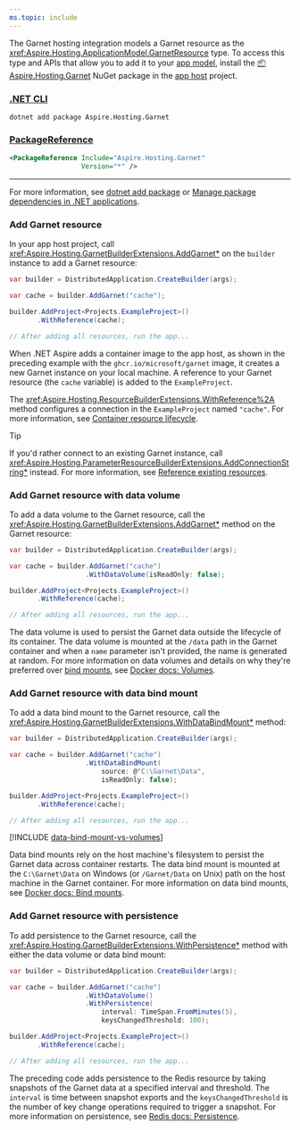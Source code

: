 ```yaml
---
ms.topic: include
---
```


The Garnet hosting integration models a Garnet resource as the <xref:Aspire.Hosting.ApplicationModel.GarnetResource> type. To access this type and APIs that allow you to add it to your [app model](xref:aspire/app-host#define-the-app-model), install the [📦 Aspire.Hosting.Garnet](https://www.nuget.org/packages/Aspire.Hosting.Garnet) NuGet package in the [app host](xref:aspire/app-host) project.

### [.NET CLI](#tab/dotnet-cli)

```dotnetcli
dotnet add package Aspire.Hosting.Garnet
```

### [PackageReference](#tab/package-reference)

```xml
<PackageReference Include="Aspire.Hosting.Garnet"
                  Version="*" />
```

---

For more information, see [dotnet add package](/dotnet/core/tools/dotnet-add-package) or [Manage package dependencies in .NET applications](/dotnet/core/tools/dependencies).

### Add Garnet resource

In your app host project, call <xref:Aspire.Hosting.GarnetBuilderExtensions.AddGarnet*> on the `builder` instance to add a Garnet resource:

```csharp
var builder = DistributedApplication.CreateBuilder(args);

var cache = builder.AddGarnet("cache");

builder.AddProject<Projects.ExampleProject>()
       .WithReference(cache);

// After adding all resources, run the app...
```

When .NET Aspire adds a container image to the app host, as shown in the preceding example with the `ghcr.io/microsoft/garnet` image, it creates a new Garnet instance on your local machine. A reference to your Garnet resource (the `cache` variable) is added to the `ExampleProject`.

The <xref:Aspire.Hosting.ResourceBuilderExtensions.WithReference%2A> method configures a connection in the `ExampleProject` named `"cache"`. For more information, see [Container resource lifecycle](../../fundamentals/app-host-overview.md#container-resource-lifecycle).

> [!TIP]
> If you'd rather connect to an existing Garnet instance, call <xref:Aspire.Hosting.ParameterResourceBuilderExtensions.AddConnectionString*> instead. For more information, see [Reference existing resources](../../fundamentals/app-host-overview.md#reference-existing-resources).

### Add Garnet resource with data volume

To add a data volume to the Garnet resource, call the <xref:Aspire.Hosting.GarnetBuilderExtensions.AddGarnet*> method on the Garnet resource:

```csharp
var builder = DistributedApplication.CreateBuilder(args);

var cache = builder.AddGarnet("cache")
                   .WithDataVolume(isReadOnly: false);

builder.AddProject<Projects.ExampleProject>()
       .WithReference(cache);

// After adding all resources, run the app...
```

The data volume is used to persist the Garnet data outside the lifecycle of its container. The data volume is mounted at the `/data` path in the Garnet container and when a `name` parameter isn't provided, the name is generated at random. For more information on data volumes and details on why they're preferred over [bind mounts](#add-garnet-resource-with-data-bind-mount), see [Docker docs: Volumes](https://docs.docker.com/engine/storage/volumes).

### Add Garnet resource with data bind mount

To add a data bind mount to the Garnet resource, call the <xref:Aspire.Hosting.GarnetBuilderExtensions.WithDataBindMount*> method:

```csharp
var builder = DistributedApplication.CreateBuilder(args);

var cache = builder.AddGarnet("cache")
                   .WithDataBindMount(
                       source: @"C:\Garnet\Data",
                       isReadOnly: false);

builder.AddProject<Projects.ExampleProject>()
       .WithReference(cache);

// After adding all resources, run the app...
```

[!INCLUDE [data-bind-mount-vs-volumes](../../includes/data-bind-mount-vs-volumes.md)]

Data bind mounts rely on the host machine's filesystem to persist the Garnet data across container restarts. The data bind mount is mounted at the `C:\Garnet\Data` on Windows (or `/Garnet/Data` on Unix) path on the host machine in the Garnet container. For more information on data bind mounts, see [Docker docs: Bind mounts](https://docs.docker.com/engine/storage/bind-mounts).

### Add Garnet resource with persistence

To add persistence to the Garnet resource, call the <xref:Aspire.Hosting.GarnetBuilderExtensions.WithPersistence*>
method with either the data volume or data bind mount:

```csharp
var builder = DistributedApplication.CreateBuilder(args);

var cache = builder.AddGarnet("cache")
                   .WithDataVolume()
                   .WithPersistence(
                       interval: TimeSpan.FromMinutes(5),
                       keysChangedThreshold: 100);

builder.AddProject<Projects.ExampleProject>()
       .WithReference(cache);

// After adding all resources, run the app...
```

The preceding code adds persistence to the Redis resource by taking snapshots of the Garnet data at a specified interval and threshold. The `interval` is time between snapshot exports and the `keysChangedThreshold` is the number of key change operations required to trigger a snapshot. For more information on persistence, see [Redis docs: Persistence](https://redis.io/topics/persistence).
